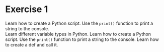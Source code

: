 # Exercise 1
Learn how to create a Python script. Use the `print()` function to print a string to the console.   
Learn different variable types in Python.
Learn how to create a Python script. Use the `print()` function to print a string to the console.
Learn how to create a def and call it.